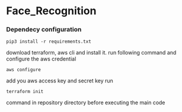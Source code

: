 # Face_Recognition
### Dependecy configuration
```
pip3 install -r requirements.txt
```
download terraform, aws cli and install it.
run following command and configure the aws credential
```
aws configure
```
add you aws access key and secret key
run
```
terraform init
``` 
command in repository directory before executing the main code
